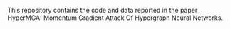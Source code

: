 This repository contains the code and data reported in the paper HyperMGA: Momentum Gradient Attack Of Hypergraph Neural Networks.
